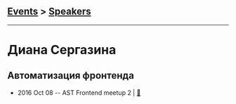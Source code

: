 ## [Events](../README.md) > [Speakers](../speakers.md)
---

# Диана Сергазина

## Автоматизация фронтенда
- 2016 Oct 08 -- AST Frontend meetup 2  | [:notebook:](https://yadi.sk/i/BgK9ddYJwZ9QZ)  
